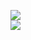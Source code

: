 [![](https://img.shields.io/badge/Made%20With-Github%20Spray-lightgrey.svg?style=for-the-badge&logo=github)](https://github.com/Annihil/github-spray#8445)  
[![](https://i.imgur.com/2DrTn0Z.gif)](https://github.com/Annihil/github-spray)